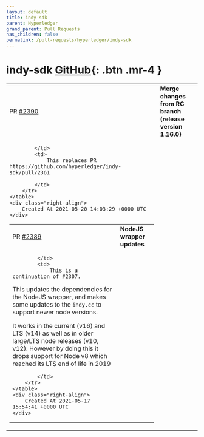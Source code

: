 ```yaml
---
layout: default
title: indy-sdk
parent: Hyperledger
grand_parent: Pull Requests
has_children: false
permalink: /pull-requests/hyperledger/indy-sdk
---
```


# indy-sdk <span class="fs-3 right-align">[GitHub](https://github.com/hyperledger/indy-sdk){: .btn .mr-4 }</span>


<div>
    <table>
        <tr>
            <td>
                PR <a href="https://github.com/hyperledger/indy-sdk/pull/2390" class=".btn">#2390</a>
            </td>
            <td>
                <b>
                    Merge changes from RC branch (release version 1.16.0)
                </b>
            </td>
        </tr>
        <tr>
            <td>
                
            </td>
            <td>
                This replaces PR https://github.com/hyperledger/indy-sdk/pull/2361

            </td>
        </tr>
    </table>
    <div class="right-align">
        Created At 2021-05-20 14:03:29 +0000 UTC
    </div>
</div>

<div>
    <table>
        <tr>
            <td>
                PR <a href="https://github.com/hyperledger/indy-sdk/pull/2389" class=".btn">#2389</a>
            </td>
            <td>
                <b>
                    NodeJS wrapper updates
                </b>
            </td>
        </tr>
        <tr>
            <td>
                
            </td>
            <td>
                This is a continuation of #2307.

This updates the dependencies for the NodeJS wrapper, and makes some updates to the `indy.cc` to support newer node versions.

It works in the current (v16) and LTS (v14) as well as in older large/LTS node releases (v10, v12). However by doing this it drops support for Node v8 which reached its LTS end of life in 2019


            </td>
        </tr>
    </table>
    <div class="right-align">
        Created At 2021-05-17 15:54:41 +0000 UTC
    </div>
</div>

